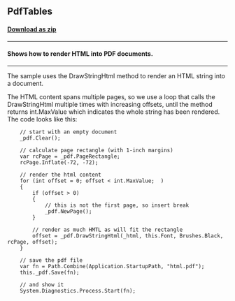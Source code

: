 ## PdfTables
#### [Download as zip](https://grapecity.github.io/DownGit/#/home?url=https://github.com/GrapeCity/ComponentOne-WinForms-Samples/tree/master/NetFramework\Pdf\CS\PdfTables)
____
#### Shows how to render HTML into PDF documents.
____
The sample uses the DrawStringHtml method to render an HTML string into a document. 

The HTML content spans multiple pages, so we use a loop that calls the DrawStringHtml multiple times with increasing offsets, until the method returns int.MaxValue which indicates the whole string has been rendered. The code looks like this: 

```
    // start with an empty document
    _pdf.Clear();

	// calculate page rectangle (with 1-inch margins)
    var rcPage = _pdf.PageRectangle;
    rcPage.Inflate(-72, -72);

    // render the html content
    for (int offset = 0; offset < int.MaxValue;  )
    {
        if (offset > 0)
        {
			// this is not the first page, so insert break
            _pdf.NewPage();
        }

		// render as much HMTL as will fit the rectangle
        offset = _pdf.DrawStringHtml(_html, this.Font, Brushes.Black, rcPage, offset);
    }
                        
    // save the pdf file
    var fn = Path.Combine(Application.StartupPath, "html.pdf");
    this._pdf.Save(fn);

    // and show it
    System.Diagnostics.Process.Start(fn);
```